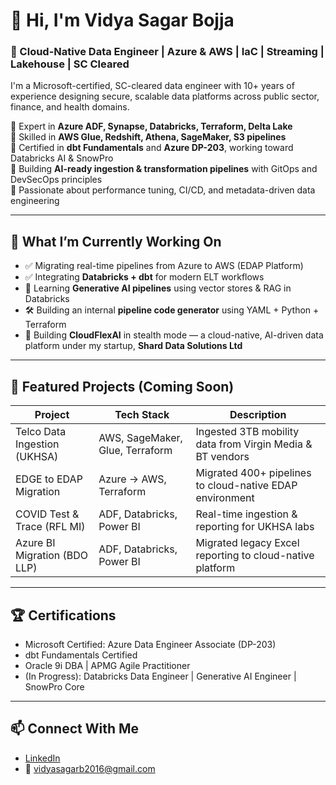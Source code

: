 # 👋 Hi, I'm Vidya Sagar Bojja

### 🚀 Cloud-Native Data Engineer | Azure & AWS | IaC | Streaming | Lakehouse | SC Cleared

I'm a Microsoft-certified, SC-cleared data engineer with 10+ years of experience designing secure, scalable data platforms across public sector, finance, and health domains.

🔹 Expert in **Azure ADF, Synapse, Databricks, Terraform, Delta Lake**  
🔹 Skilled in **AWS Glue, Redshift, Athena, SageMaker, S3 pipelines**  
🔹 Certified in **dbt Fundamentals** and **Azure DP-203**, working toward Databricks AI & SnowPro  
🔹 Building **AI-ready ingestion & transformation pipelines** with GitOps and DevSecOps principles  
🔹 Passionate about performance tuning, CI/CD, and metadata-driven data engineering

---

## 🧠 What I’m Currently Working On

- ✅ Migrating real-time pipelines from Azure to AWS (EDAP Platform)
- ✅ Integrating **Databricks + dbt** for modern ELT workflows
- 🔄 Learning **Generative AI pipelines** using vector stores & RAG in Databricks
- 🛠 Building an internal **pipeline code generator** using YAML + Python + Terraform
- 🧪 Building **CloudFlexAI** in stealth mode — a cloud-native, AI-driven data platform under my startup, **Shard Data Solutions Ltd**

---

## 📁 Featured Projects (Coming Soon)

| Project | Tech Stack | Description |
|--------|------------|-------------|
| Telco Data Ingestion (UKHSA) | AWS, SageMaker, Glue, Terraform | Ingested 3TB mobility data from Virgin Media & BT vendors |
| EDGE to EDAP Migration | Azure → AWS, Terraform | Migrated 400+ pipelines to cloud-native EDAP environment |
| COVID Test & Trace (RFL MI) | ADF, Databricks, Power BI | Real-time ingestion & reporting for UKHSA labs |
| Azure BI Migration (BDO LLP) | ADF, Databricks, Power BI | Migrated legacy Excel reporting to cloud-native platform |

---

## 🏆 Certifications

- Microsoft Certified: Azure Data Engineer Associate (DP-203)  
- dbt Fundamentals Certified  
- Oracle 9i DBA | APMG Agile Practitioner  
- (In Progress): Databricks Data Engineer | Generative AI Engineer | SnowPro Core

---

## 📫 Connect With Me

- [LinkedIn](https://www.linkedin.com/in/vidyasagarbojja)  
- 📧 vidyasagarb2016@gmail.com  
